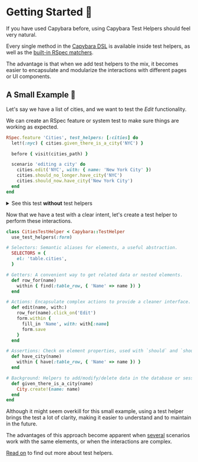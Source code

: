 [capybara dsl]: https://github.com/teamcapybara/capybara#the-dsl
[rspec_injection]: https://github.com/ElMassimo/capybara_test_helpers/blob/master/examples/rails_app/spec/system/cities_spec.rb#L7
[rspec_global_injection]: https://github.com/ElMassimo/capybara_test_helpers/blob/master/examples/rails_app/spec/system/support/default_test_helpers.rb#L8
[cucumber_injection]: https://github.com/ElMassimo/capybara_test_helpers/blob/master/examples/rails_app/features/step_definitions/city_steps.rb#L3
[example app]: https://github.com/ElMassimo/capybara_test_helpers/blob/master/examples/rails_app
[capybara_test_helpers_tests]: https://github.com/ElMassimo/capybara_test_helpers/blob/master/spec
[rspec matchers]: https://relishapp.com/rspec/rspec-expectations/docs/built-in-matchers
[actions]: /guide/essentials/actions
[api]: /api/

# Getting Started 🚀

If you have used Capybara before, using Capybara Test Helpers should feel very natural.

Every single method in the [Capybara DSL] is available inside test helpers, as
well as the [built-in RSpec matchers][rspec matchers].

The advantage is that when we add test helpers to the mix, it becomes easier to
encapsulate and modularize the interactions with different pages or UI components.

<!-- A complete [API Reference][api] is available. -->

## A Small Example 🌆

Let's say we have a list of cities, and we want to test the _Edit_ functionality.

We can create an RSpec feature or system test to make sure things are working as expected.

```ruby
RSpec.feature 'Cities', test_helpers: [:cities] do
  let!(:nyc) { cities.given_there_is_a_city('NYC') }

  before { visit(cities_path) }

  scenario 'editing a city' do
    cities.edit('NYC', with: { name: 'New York City' })
    cities.should_no_longer.have_city('NYC')
    cities.should_now.have_city('New York City')
  end
end
```

<details>
  <summary>See this test <b>without</b> test helpers</summary>

```ruby
RSpec.describe 'Cities' do
  let!(:nyc) { City.create!(name: 'NYC') }

  before { visit(cities_path) }

  scenario 'editing a city' do
    within('.table.cities') {
      find(:table_row, { 'Name' => 'NYC' }).click_on('Edit')
    }
    within('form') {
      fill_in 'Name', with: 'New York City'
      click_button(type: 'submit')
    }
    within('table.cities') {
      expect(page).not_to have_selector(:table_row, { 'Name' => 'NYC' })
      expect(page).to have_selector(:table_row, { 'Name' => 'New York City' })
    }
  end
end
```
</details>

Now that we have a test with a clear intent, let's create a test helper to perform these interactions.

```ruby
class CitiesTestHelper < Capybara::TestHelper
  use_test_helpers(:form)

# Selectors: Semantic aliases for elements, a useful abstraction.
  SELECTORS = {
    el: 'table.cities',
  }

# Getters: A convenient way to get related data or nested elements.
  def row_for(name)
    within { find(:table_row, { 'Name' => name }) }
  end

# Actions: Encapsulate complex actions to provide a cleaner interface.
  def edit(name, with:)
    row_for(name).click_on('Edit')
    form.within {
      fill_in 'Name', with: with[:name]
      form.save
    }
  end

# Assertions: Check on element properties, used with `should` and `should_not`.
  def have_city(name)
    within { have(:table_row, { 'Name' => name }) }
  end

# Background: Helpers to add/modify/delete data in the database or session.
  def given_there_is_a_city(name)
    City.create!(name: name)
  end
end
```

Although it might seem overkill for this small example, using a test helper brings the test a lot of clarity, making it easier to understand and to maintain in the future.

The advantages of this approach become apparent when [several](https://github.com/ElMassimo/capybara_test_helpers/blob/master/examples/rails_app/spec/system/cities_spec.rb) scenarios work with the same elements, or when the interactions are complex.

[Read on][actions] to find out more about test helpers.
